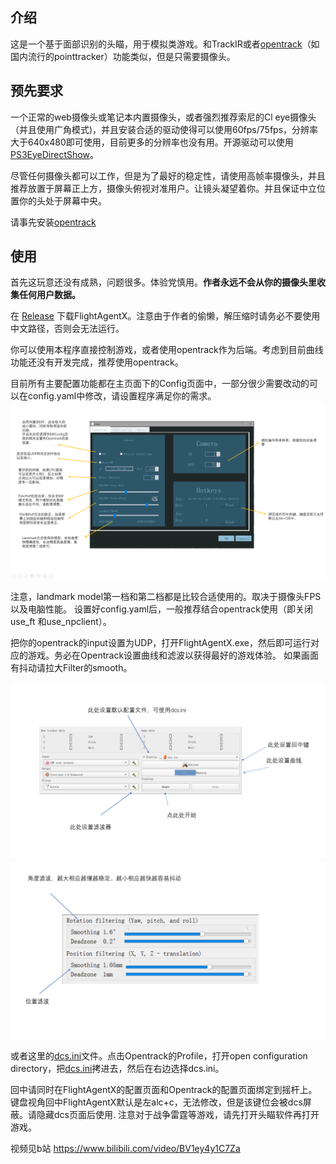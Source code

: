 ## 介绍
这是一个基于面部识别的头瞄，用于模拟类游戏。和TrackIR或者[opentrack](https://github.com/opentrack/opentrack)（如国内流行的pointtracker）功能类似，但是只需要摄像头。

## 预先要求
一个正常的web摄像头或笔记本内置摄像头，或者强烈推荐索尼的Cl eye摄像头（并且使用广角模式)，并且安装合适的驱动使得可以使用60fps/75fps，分辨率大于640x480即可使用，目前更多的分辨率也没有用。开源驱动可以使用[PS3EyeDirectShow](https://github.com/jkevin/PS3EyeDirectShow)。

尽管任何摄像头都可以工作，但是为了最好的稳定性，请使用高帧率摄像头，并且推荐放置于屏幕正上方，摄像头俯视对准用户。让镜头凝望着你。并且保证中立位置你的头处于屏幕中央。

请事先安装[opentrack](https://github.com/opentrack/opentrack)

## 使用
首先这玩意还没有成熟，问题很多。体验党慎用。**作者永远不会从你的摄像头里收集任何用户数据。**

在 [Release](https://github.com/xuhao1/FlightAgentX/releases) 下载FlightAgentX。注意由于作者的偷懒，解压缩时请务必不要使用中文路径，否则会无法运行。

你可以使用本程序直接控制游戏，或者使用opentrack作为后端。考虑到目前曲线功能还没有开发完成，推荐使用opentrack。

目前所有主要配置功能都在主页面下的Config页面中，一部分很少需要改动的可以在config.yaml中修改，请设置程序满足你的需求。
![c1](./config.PNG)

注意，landmark model第一档和第二档都是比较合适使用的。取决于摄像头FPS以及电脑性能。
设置好config.yaml后，一般推荐结合opentrack使用（即关闭use_ft 和use_npclient）。

把你的opentrack的input设置为UDP，打开FlightAgentX.exe，然后即可运行对应的游戏。务必在Opentrack设置曲线和滤波以获得最好的游戏体验。
如果画面有抖动请拉大Filter的smooth。

![c1](./opentracker_config.PNG)
![c2](./opentracker_config2.PNG)

或者这里的[dcs.ini](./docs/dcs.ini)文件。点击Opentrack的Profile，打开open configuration directory，把[dcs.ini](./docs/dcs.ini)拷进去，然后在右边选择dcs.ini。

回中请同时在FlightAgentX的配置页面和Opentrack的配置页面绑定到摇杆上。键盘视角回中FlightAgentX默认是左alc+c，无法修改，但是该键位会被dcs屏蔽。请隐藏dcs页面后使用.
注意对于战争雷霆等游戏，请先打开头瞄软件再打开游戏。

视频见b站 https://www.bilibili.com/video/BV1ey4y1C7Za